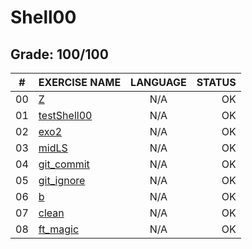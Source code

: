 # Shell00

## Grade: 100/100

|#	|EXERCISE NAME	              |LANGUAGE	|STATUS		
|:-:|:--								          |:-:		  |--:			
|00	|[Z](./ex00)			            |N/A		  |OK
|01 |[testShell00](./ex01)        |N/A      |OK
|02 |[exo2](./ex02)               |N/A      |OK
|03 |[midLS](./ex03)              |N/A      |OK
|04 |[git_commit](./ex04)         |N/A      |OK
|05 |[git_ignore](./ex05)         |N/A      |OK
|06 |[b](./ex06)                  |N/A      |OK
|07 |[clean](./ex07)              |N/A      |OK
|08 |[ft_magic](./ex08)           |N/A      |OK
